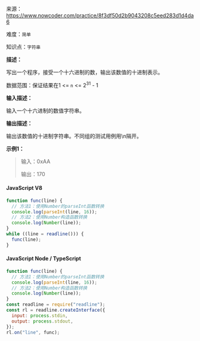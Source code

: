 来源：<https://www.nowcoder.com/practice/8f3df50d2b9043208c5eed283d1d4da6>

难度：`简单`

知识点：`字符串`

**描述：**

写出一个程序，接受一个十六进制的数，输出该数值的十进制表示。

数据范围：保证结果在1 <= `n` <= 2<sup>31</sup> - 1

**输入描述：**

输入一个十六进制的数值字符串。

**输出描述：**

输出该数值的十进制字符串。不同组的测试用例用\n隔开。

**示例1：**

> 输入：0xAA
>
> 输出：170

<!-- tabs:start -->

#### **JavaScript V8**

```javascript
function func(line) {
  // 方法1：使用Number的parseInt函数转换
  console.log(parseInt(line, 16));
  // 方法2：使用Number构造函数转换
  console.log(Number(line));
}
while ((line = readline())) {
  func(line);
}
```

#### **JavaScript Node / TypeScript**

```javascript
function func(line) {
  // 方法1：使用Number的parseInt函数转换
  console.log(parseInt(line, 16));
  // 方法2：使用Number构造函数转换
  console.log(Number(line));
}
const readline = require("readline");
const rl = readline.createInterface({
  input: process.stdin,
  output: process.stdout,
});
rl.on("line", func);
```

<!-- tabs:end -->
